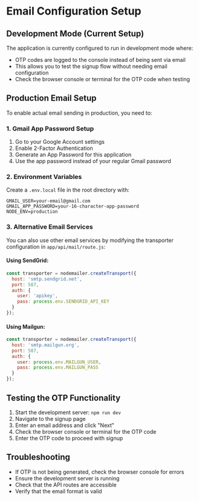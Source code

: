 # Email Configuration Setup

## Development Mode (Current Setup)
The application is currently configured to run in development mode where:
- OTP codes are logged to the console instead of being sent via email
- This allows you to test the signup flow without needing email configuration
- Check the browser console or terminal for the OTP code when testing

## Production Email Setup

To enable actual email sending in production, you need to:

### 1. Gmail App Password Setup
1. Go to your Google Account settings
2. Enable 2-Factor Authentication
3. Generate an App Password for this application
4. Use the app password instead of your regular Gmail password

### 2. Environment Variables
Create a `.env.local` file in the root directory with:
```
GMAIL_USER=your-email@gmail.com
GMAIL_APP_PASSWORD=your-16-character-app-password
NODE_ENV=production
```

### 3. Alternative Email Services
You can also use other email services by modifying the transporter configuration in `app/api/mail/route.js`:

#### Using SendGrid:
```javascript
const transporter = nodemailer.createTransport({
  host: 'smtp.sendgrid.net',
  port: 587,
  auth: {
    user: 'apikey',
    pass: process.env.SENDGRID_API_KEY
  }
});
```

#### Using Mailgun:
```javascript
const transporter = nodemailer.createTransport({
  host: 'smtp.mailgun.org',
  port: 587,
  auth: {
    user: process.env.MAILGUN_USER,
    pass: process.env.MAILGUN_PASS
  }
});
```

## Testing the OTP Functionality

1. Start the development server: `npm run dev`
2. Navigate to the signup page
3. Enter an email address and click "Next"
4. Check the browser console or terminal for the OTP code
5. Enter the OTP code to proceed with signup

## Troubleshooting

- If OTP is not being generated, check the browser console for errors
- Ensure the development server is running
- Check that the API routes are accessible
- Verify that the email format is valid
